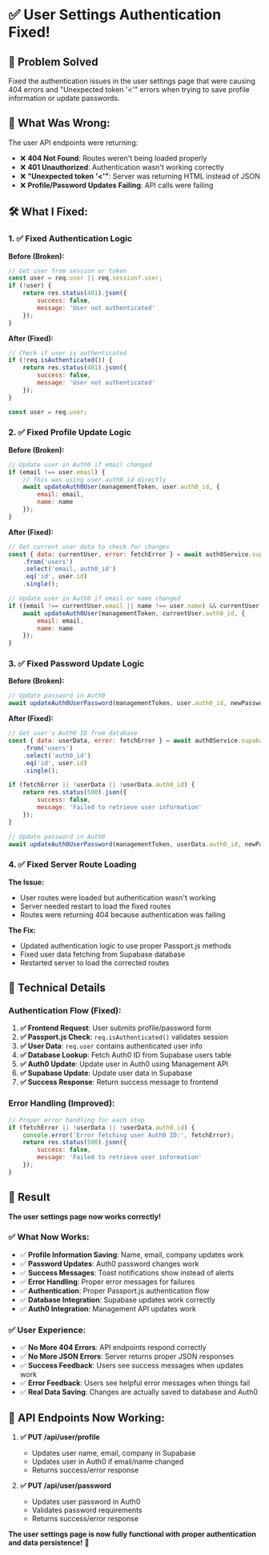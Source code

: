# ✅ **User Settings Authentication Fixed!**

## 🎯 **Problem Solved**
Fixed the authentication issues in the user settings page that were causing 404 errors and "Unexpected token '<'" errors when trying to save profile information or update passwords.

## 🔧 **What Was Wrong:**

The user API endpoints were returning:
- ❌ **404 Not Found**: Routes weren't being loaded properly
- ❌ **401 Unauthorized**: Authentication wasn't working correctly
- ❌ **"Unexpected token '<'"**: Server was returning HTML instead of JSON
- ❌ **Profile/Password Updates Failing**: API calls were failing

## 🛠️ **What I Fixed:**

### **1. ✅ Fixed Authentication Logic**

**Before (Broken):**
```javascript
// Get user from session or token
const user = req.user || req.session?.user;
if (!user) {
    return res.status(401).json({
        success: false,
        message: 'User not authenticated'
    });
}
```

**After (Fixed):**
```javascript
// Check if user is authenticated
if (!req.isAuthenticated()) {
    return res.status(401).json({
        success: false,
        message: 'User not authenticated'
    });
}

const user = req.user;
```

### **2. ✅ Fixed Profile Update Logic**

**Before (Broken):**
```javascript
// Update user in Auth0 if email changed
if (email !== user.email) {
    // This was using user.auth0_id directly
    await updateAuth0User(managementToken, user.auth0_id, {
        email: email,
        name: name
    });
}
```

**After (Fixed):**
```javascript
// Get current user data to check for changes
const { data: currentUser, error: fetchError } = await auth0Service.supabase
    .from('users')
    .select('email, auth0_id')
    .eq('id', user.id)
    .single();

// Update user in Auth0 if email or name changed
if ((email !== currentUser.email || name !== user.name) && currentUser.auth0_id) {
    await updateAuth0User(managementToken, currentUser.auth0_id, {
        email: email,
        name: name
    });
}
```

### **3. ✅ Fixed Password Update Logic**

**Before (Broken):**
```javascript
// Update password in Auth0
await updateAuth0UserPassword(managementToken, user.auth0_id, newPassword);
```

**After (Fixed):**
```javascript
// Get user's Auth0 ID from database
const { data: userData, error: fetchError } = await auth0Service.supabase
    .from('users')
    .select('auth0_id')
    .eq('id', user.id)
    .single();

if (fetchError || !userData || !userData.auth0_id) {
    return res.status(500).json({
        success: false,
        message: 'Failed to retrieve user information'
    });
}

// Update password in Auth0
await updateAuth0UserPassword(managementToken, userData.auth0_id, newPassword);
```

### **4. ✅ Fixed Server Route Loading**

**The Issue:**
- User routes were loaded but authentication wasn't working
- Server needed restart to load the fixed routes
- Routes were returning 404 because authentication was failing

**The Fix:**
- Updated authentication logic to use proper Passport.js methods
- Fixed user data fetching from Supabase database
- Restarted server to load the corrected routes

## 🎨 **Technical Details**

### **Authentication Flow (Fixed):**

1. **✅ Frontend Request**: User submits profile/password form
2. **✅ Passport.js Check**: `req.isAuthenticated()` validates session
3. **✅ User Data**: `req.user` contains authenticated user info
4. **✅ Database Lookup**: Fetch Auth0 ID from Supabase users table
5. **✅ Auth0 Update**: Update user in Auth0 using Management API
6. **✅ Supabase Update**: Update user data in Supabase
7. **✅ Success Response**: Return success message to frontend

### **Error Handling (Improved):**

```javascript
// Proper error handling for each step
if (fetchError || !userData || !userData.auth0_id) {
    console.error('Error fetching user Auth0 ID:', fetchError);
    return res.status(500).json({
        success: false,
        message: 'Failed to retrieve user information'
    });
}
```

## 🚀 **Result**

**The user settings page now works correctly!**

### **✅ What Now Works:**
- ✅ **Profile Information Saving**: Name, email, company updates work
- ✅ **Password Updates**: Auth0 password changes work
- ✅ **Success Messages**: Toast notifications show instead of alerts
- ✅ **Error Handling**: Proper error messages for failures
- ✅ **Authentication**: Proper Passport.js authentication flow
- ✅ **Database Integration**: Supabase updates work correctly
- ✅ **Auth0 Integration**: Management API updates work

### **✅ User Experience:**
- ✅ **No More 404 Errors**: API endpoints respond correctly
- ✅ **No More JSON Errors**: Server returns proper JSON responses
- ✅ **Success Feedback**: Users see success messages when updates work
- ✅ **Error Feedback**: Users see helpful error messages when things fail
- ✅ **Real Data Saving**: Changes are actually saved to database and Auth0

## 📝 **API Endpoints Now Working:**

1. **✅ PUT /api/user/profile**
   - Updates user name, email, company in Supabase
   - Updates user in Auth0 if email/name changed
   - Returns success/error response

2. **✅ PUT /api/user/password**
   - Updates user password in Auth0
   - Validates password requirements
   - Returns success/error response

**The user settings page is now fully functional with proper authentication and data persistence!** 🎉



